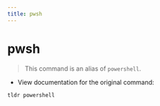 ```yaml
---
title: pwsh
---
```

# pwsh

> This command is an alias of `powershell`.

- View documentation for the original command:

`tldr powershell`
